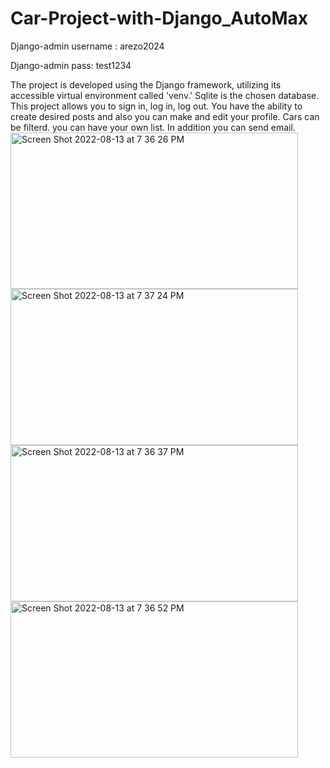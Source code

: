 # Car-Project-with-Django_AutoMax
Django-admin username : arezo2024

Django-admin pass: test1234



The project is developed using the Django framework, utilizing its accessible virtual environment called 'venv.'
Sqlite is the chosen database.
This project allows you to sign in, log in, log out.
You have the ability to create desired posts and also you can make and edit your profile.
Cars can be filterd. you can have your own list.
In addition you can send email.
<img width="460" height="250" alt="Screen Shot 2022-08-13 at 7 36 26 PM" src="https://github.com/arezokh/Car-Project-with-Django_AutoMax/assets/160070951/3ff3a1e0-e930-438d-8b7e-073119e80f17">
<img width="460" height="250" alt="Screen Shot 2022-08-13 at 7 37 24 PM" src="https://github.com/arezokh/Car-Project-with-Django_AutoMax/assets/160070951/0268f281-7f9e-40cf-bb6f-f6868de8f6ac">
<img width="460" height="250" alt="Screen Shot 2022-08-13 at 7 36 37 PM" src="https://github.com/arezokh/Car-Project-with-Django_AutoMax/assets/160070951/e0bc01a5-4f82-4b67-ba70-b7db374965e6">
<img width="460" height="250" alt="Screen Shot 2022-08-13 at 7 36 52 PM" src="https://github.com/arezokh/Car-Project-with-Django_AutoMax/assets/160070951/2d2a612c-08e1-4cbc-845a-05be1fdc4404">
